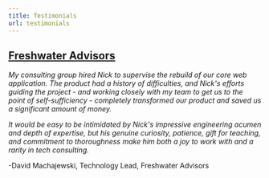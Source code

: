 ```yaml
---
title: Testimonials
url: testimonials
---
```


## [Freshwater Advisors](http://freshwateradvisors.com/)

_My consulting group hired Nick to supervise the rebuild of our core web application. The product had a history of difficulties, and Nick's efforts guiding the project - and working closely with my team to get us to the point of self-sufficiency - completely transformed our product and saved us a significant amount of money._

_It would be easy to be intimidated by Nick's impressive engineering acumen and depth of expertise, but his genuine curiosity, patience, gift for teaching, and commitment to thoroughness make him both a joy to work with and a rarity in tech consulting._

-David Machajewski, Technology Lead, Freshwater Advisors

